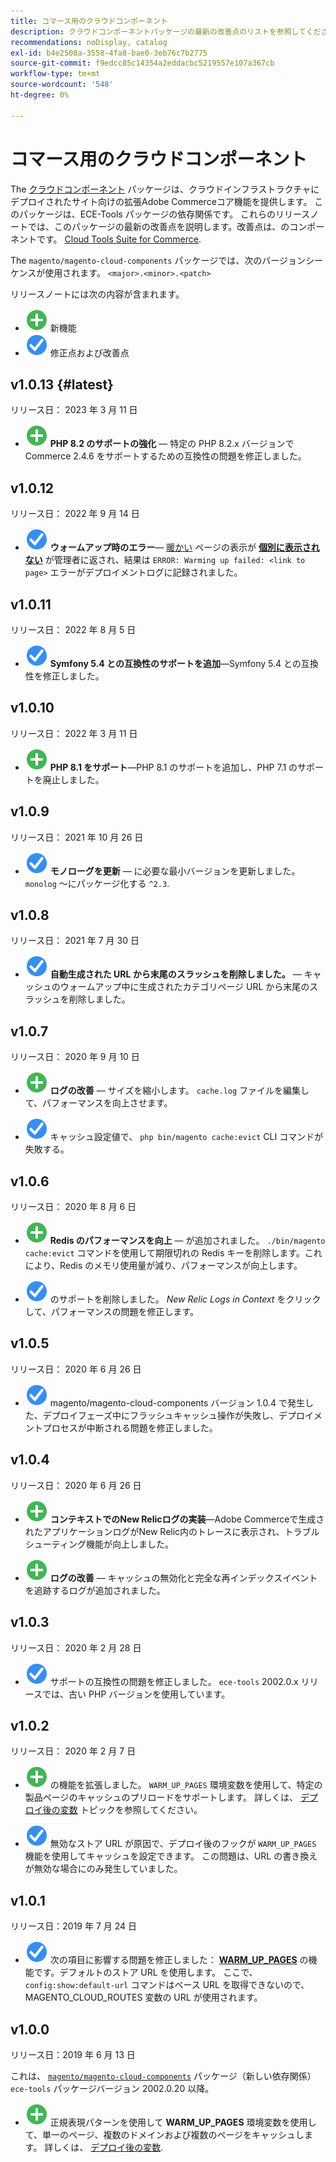 ```yaml
---
title: コマース用のクラウドコンポーネント
description: クラウドコンポーネントパッケージの最新の改善点のリストを参照してください。
recommendations: noDisplay, catalog
exl-id: b4e2508a-3558-4fa8-bae0-3eb76c7b2775
source-git-commit: f9edcc85c14354a2eddacbc5219557e107a367cb
workflow-type: tm+mt
source-wordcount: '548'
ht-degree: 0%

---
```


# コマース用のクラウドコンポーネント

The [クラウドコンポーネント](https://github.com/magento/magento-cloud-components) パッケージは、クラウドインフラストラクチャにデプロイされたサイト向けの拡張Adobe Commerceコア機能を提供します。 このパッケージは、ECE-Tools パッケージの依存関係です。 これらのリリースノートでは、このパッケージの最新の改善点を説明します。改善点は、のコンポーネントです。 [Cloud Tools Suite for Commerce](cloud-tools-suite.md).

The `magento/magento-cloud-components` パッケージでは、次のバージョンシーケンスが使用されます。 `<major>.<minor>.<patch>`

リリースノートには次の内容が含まれます。

- ![新しいアイコン](../../assets/new.svg) 新機能
- ![修正アイコン](../../assets/fix.svg) 修正点および改善点

<!--Add release notes below-->

## v1.0.13 {#latest}

リリース日： 2023 年 3 月 11 日

- ![新しいアイコン](../../assets/new.svg) **PHP 8.2 のサポートの強化** — 特定の PHP 8.2.x バージョンで Commerce 2.4.6 をサポートするための互換性の問題を修正しました。

## v1.0.12

リリース日： 2022 年 9 月 14 日

- ![修正アイコン](../../assets/fix.svg) **ウォームアップ時のエラー**— [暖かい](../environment/variables-post-deploy.md#warm_up_pages) ページの表示が [**個別に表示されない**](https://docs.magento.com/user-guide/system/data-attributes-product.html#simple-product-csv-file-structure) が管理者に返され、結果は `ERROR: Warming up failed: <link to page>` エラーがデプロイメントログに記録されました。<!-- MCLOUD-9134 -->

## v1.0.11

リリース日： 2022 年 8 月 5 日

- ![修正アイコン](../../assets/fix.svg) **Symfony 5.4 との互換性のサポートを追加**—Symfony 5.4 との互換性を修正しました。<!-- AC-3550 -->

## v1.0.10

リリース日： 2022 年 3 月 11 日

- ![新しいアイコン](../../assets/new.svg) **PHP 8.1 をサポート**—PHP 8.1 のサポートを追加し、PHP 7.1 のサポートを廃止しました。

## v1.0.9

リリース日： 2021 年 10 月 26 日

- ![修正アイコン](../../assets/fix.svg) **モノローグを更新** — に必要な最小バージョンを更新しました。 `monolog` ～にパッケージ化する `^2.3`.<!-- ACMP-1263 -->

## v1.0.8

リリース日： 2021 年 7 月 30 日

- ![修正アイコン](../../assets/fix.svg) **自動生成された URL から末尾のスラッシュを削除しました。** — キャッシュのウォームアップ中に生成されたカテゴリページ URL から末尾のスラッシュを削除しました。<!--MCLOUD-7192-->

## v1.0.7

リリース日： 2020 年 9 月 10 日

- ![新しいアイコン](../../assets/new.svg) **ログの改善** — サイズを縮小します。 `cache.log` ファイルを編集して、パフォーマンスを向上させます。<!--MCLOUD-6859-->

- ![修正アイコン](../../assets/fix.svg) キャッシュ設定値で、 `php bin/magento cache:evict` CLI コマンドが失敗する。

## v1.0.6

リリース日： 2020 年 8 月 6 日

- ![新しいアイコン](../../assets/new.svg) **Redis のパフォーマンスを向上** — が追加されました。 `./bin/magento cache:evict` コマンドを使用して期限切れの Redis キーを削除します。これにより、Redis のメモリ使用量が減り、パフォーマンスが向上します。<!--MCLOUD-6023-->

- ![修正アイコン](../../assets/fix.svg) のサポートを削除しました。 *New Relic Logs in Context* をクリックして、パフォーマンスの問題を修正します。<!--MCLOUD-6422-->

## v1.0.5

リリース日： 2020 年 6 月 26 日

- ![修正アイコン](../../assets/fix.svg) magento/magento-cloud-components バージョン 1.0.4 で発生した、デプロイフェーズ中にフラッシュキャッシュ操作が失敗し、デプロイメントプロセスが中断される問題を修正しました。

## v1.0.4

リリース日： 2020 年 6 月 26 日

- ![新しいアイコン](../../assets/new.svg) **コンテキストでのNew Relicログの実装**—Adobe Commerceで生成されたアプリケーションログがNew Relic内のトレースに表示され、トラブルシューティング機能が向上しました。<!--MCLOUD-6029-->

- ![新しいアイコン](../../assets/new.svg) **ログの改善** — キャッシュの無効化と完全な再インデックスイベントを追跡するログが追加されました。<!--MCLOUD-6157-->

## v1.0.3

リリース日： 2020 年 2 月 28 日

- ![修正アイコン](../../assets/fix.svg) サポートの互換性の問題を修正しました。 `ece-tools` 2002.0.x リリースでは、古い PHP バージョンを使用しています。

## v1.0.2

リリース日： 2020 年 2 月 7 日

- ![新しいアイコン](../../assets/new.svg) の機能を拡張しました。 `WARM_UP_PAGES` 環境変数を使用して、特定の製品ページのキャッシュのプリロードをサポートします。 詳しくは、 [デプロイ後の変数](../environment/variables-post-deploy.md#warm_up_pages) トピックを参照してください。<!--MAGECLOUD-4444-->

- ![修正アイコン](../../assets/fix.svg) 無効なストア URL が原因で、デプロイ後のフックが `WARM_UP_PAGES` 機能を使用してキャッシュを設定できます。 この問題は、URL の書き換えが無効な場合にのみ発生していました。<!-- MAGECLOUD-4094 -->

## v1.0.1

リリース日：2019 年 7 月 24 日

- ![修正アイコン](../../assets/fix.svg) 次の項目に影響する問題を修正しました： [**WARM_UP_PAGES**](../environment/variables-post-deploy.md#warm_up_pages) の機能です。デフォルトのストア URL を使用します。 ここで、 `config:show:default-url` コマンドはベース URL を取得できないので、MAGENTO_CLOUD_ROUTES 変数の URL が使用されます。<!-- MAGECLOUD-3866 -->

## v1.0.0

リリース日：2019 年 6 月 13 日

これは、 [`magento/magento-cloud-components`](https://github.com/magento/magento-cloud-components) パッケージ（新しい依存関係） `ece-tools` パッケージバージョン 2002.0.20 以降。

- ![新しいアイコン](../../assets/new.svg) 正規表現パターンを使用して **WARM_UP_PAGES** 環境変数を使用して、単一のページ、複数のドメインおよび複数のページをキャッシュします。 詳しくは、 [デプロイ後の変数](../environment/variables-post-deploy.md#warm_up_pages).<!--MAGECLOUD-3258-->
